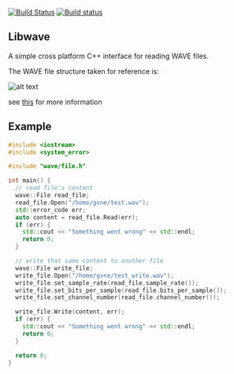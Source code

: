 [![Build Status](https://travis-ci.org/audionamix/wave.svg?branch=master)](https://travis-ci.org/audionamix/wave)
[![Build status](https://ci.appveyor.com/api/projects/status/51nr7xmm1fc9nb0n?svg=true)](https://ci.appveyor.com/project/Audionamix/wave)


## Libwave
A simple cross platform C++ interface for reading WAVE files.

The WAVE file structure taken for reference is:

![alt text](http://i.stack.imgur.com/ITplE.gif)

see [this](http://stackoverflow.com/questions/13660777/c-reading-the-data-part-of-a-wav-file) for more information


## Example
~~~~~~~~~~cpp
#include <iostream>
#include <system_error>

#include "wave/file.h"

int main() {
  // read file's content
  wave::File read_file;
  read_file.Open("/home/gvne/test.wav");
  std::error_code err;
  auto content = read_file.Read(err);
  if (err) {
    std::cout << "Something went wrong" << std::endl;
    return 0;
  }

  // write that same content to another file
  wave::File write_file;
  write_file.Open("/home/gvne/test_write.wav");
  write_file.set_sample_rate(read_file.sample_rate());
  write_file.set_bits_per_sample(read_file.bits_per_sample());
  write_file.set_channel_number(read_file.channel_number());

  write_file.Write(content, err);
  if (err) {
    std::cout << "Something went wrong" << std::endl;
    return 0;
  }

  return 0;
}
~~~~~~~~~~
